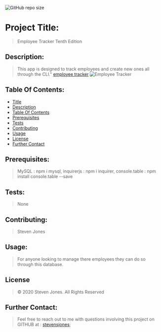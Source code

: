 ![GitHub repo size](https://img.shields.io/github/repo-size/stevensjones/employeetrackertenthedition)
# Project Title: 
> Employee Tracker Tenth Edition
## Description: 
> This app is designed to track employees and create new ones all through the CLI."
> [employee tracker](https://youtu.be/wgLZ7-8OZMQ)
> ![Employee Tracker](Assets/employee-tracker.gif)
## Table Of Contents:
- [Title](#Title)
- [Description](#Description)
- [Table Of Contents](#TableOfContents)
- [Prerequisites](#Prerequisites)
- [Tests](#Tests)
- [Contributing](#Contributing)
- [Usage](#Usage) 
- [License](#License)
- [Further Contact](#FurtherContact)
## Prerequisites:
> MySQL : npm i mysql, inquirerjs : npm i inquirer, console.table : npm install console.table --save
## Tests:
> None
## Contributing:
> Steven Jones
## Usage:
> For anyone looking to manage there employees they can do so through this database. 
## License
> © 2020 Steven Jones. All Rights Reserved 
## Further Contact:
> Feel free to reach out to me with questions involving this project on GITHUB at : [stevensjones](https://github.com/stevensjones);
